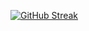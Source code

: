 [![GitHub Streak](https://github-readme-streak-stats.herokuapp.com/?user=Rosemuguna20&theme=cobalt)](https://git.io/streak-stats)
